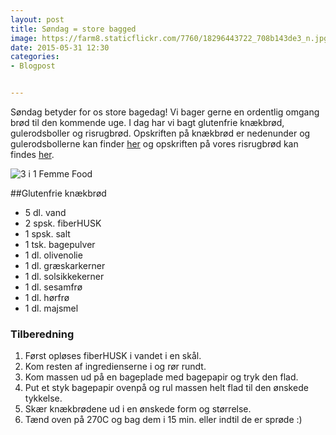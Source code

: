 ```yaml
---
layout: post
title: Søndag = store bagged 
image: https://farm8.staticflickr.com/7760/18296443722_708b143de3_n.jpg
date: 2015-05-31 12:30
categories:
- Blogpost


---
```

Søndag betyder for os store bagedag! Vi bager gerne en ordentlig omgang brød til den kommende uge. I dag har vi bagt glutenfrie knækbrød, gulerodsboller og risrugbrød. Opskriften på knækbrød er nedenunder og gulerodsbollerne kan finder [her](http://www.femmefood.com/2015/04/gulerodsboller/) og opskriften på vores risrugbrød kan findes [her](http://www.femmefood.com/2013/08/risrugbroed/).

 

![3 i 1 Femme Food](https://farm8.staticflickr.com/7760/18296443722_708b143de3_z.jpg)

##Glutenfrie knækbrød
- 5 dl. vand
- 2 spsk. fiberHUSK
- 1 spsk. salt
- 1 tsk. bagepulver
- 1 dl. olivenolie
- 1 dl. græskarkerner
- 1 dl. solsikkekerner
- 1 dl. sesamfrø
- 1 dl. hørfrø
- 1 dl. majsmel

### Tilberedning
1. Først opløses fiberHUSK i vandet i en skål.
2. Kom resten af ingredienserne i og rør rundt.
3. Kom massen ud på en bageplade med bagepapir og tryk den flad.
4. Put et styk bagepapir ovenpå og rul massen helt flad til den ønskede tykkelse.
5. Skær knækbrødene ud i en ønskede form og størrelse.
6. Tænd oven på 270C og bag dem i 15 min. eller indtil de er sprøde :)

